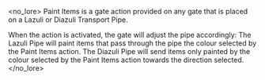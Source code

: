 <no_lore>
Paint Items is a gate action provided on any gate that is placed on a Lazuli or Diazuli Transport Pipe.

When the action is activated, the gate will adjust the pipe accordingly:
The Lazuli Pipe will paint items that pass through the pipe the colour selected by the Paint Items action.
The Diazuli Pipe will send items only painted by the colour selected by the Paint Items action towards the direction selected.
</no_lore>
